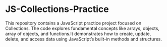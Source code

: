 # JS-Collections-Practice
This repository contains a JavaScript practice project focused on Collections. The code explores fundamental concepts like arrays, objects, array of objects, and functions.It demonstrates how to create, update, delete, and access data using JavaScript’s built-in methods and structures.
